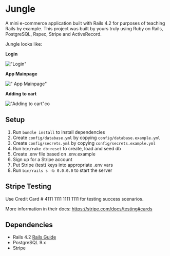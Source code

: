 #  Jungle 

A mini e-commerce application built with Rails 4.2 for purposes of teaching Rails by example. This project was built by yours truly using Ruby on Rails, PostgreSQL, Rspec, Stripe and ActiveRecord.

Jungle looks like:

<b>Login</b>

!["Login"]()

<b>App Mainpage</b>

![" App Mainpage"]()

<b>Adding to cart</b>

!["Adding to cart"]()co


##  Setup 

1. Run `bundle install` to install dependencies
2. Create `config/database.yml` by copying `config/database.example.yml`
3. Create `config/secrets.yml` by copying `config/secrets.example.yml`
4. Run `bin/rake db:reset` to create, load and seed db
5. Create .env file based on .env.example
6. Sign up for a Stripe account
7. Put Stripe (test) keys into appropriate .env vars
8. Run `bin/rails s -b 0.0.0.0` to start the server

##  Stripe Testing 

Use Credit Card # 4111 1111 1111 1111 for testing success scenarios.

More information in their docs: <https://stripe.com/docs/testing#cards>

##  Dependencies 

* Rails 4.2 [Rails Guide](http://guides.rubyonrails.org/v4.2/)
* PostgreSQL 9.x
* Stripe